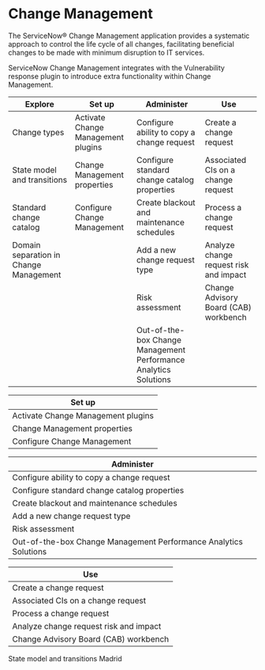 # Change Management

The ServiceNow® Change Management application provides a systematic approach to control the life cycle of all changes, facilitating beneficial changes to be made with minimum disruption to IT services.

ServiceNow Change Management integrates with the Vulnerability response plugin to introduce extra functionality within Change Management.

|Explore|Set up|Administer|Use|
|---|---|---|---|
|Change types|Activate Change Management plugins|Configure ability to copy a change request|Create a change request|
|State model and transitions|Change Management properties|Configure standard change catalog properties|Associated CIs on a change request|
|Standard change catalog|Configure Change Management|Create blackout and maintenance schedules|Process a change request|
|Domain separation in Change Management||Add a new change request type|Analyze change request risk and impact|
|||Risk assessment|Change Advisory Board (CAB) workbench|
|||Out-of-the-box Change Management Performance Analytics Solutions||


|Set up|
|---|
|Activate Change Management plugins|
|Change Management properties|
|Configure Change Management|

|Administer|
|---|
|Configure ability to copy a change request|
|Configure standard change catalog properties|
|Create blackout and maintenance schedules|
|Add a new change request type|
|Risk assessment|
|Out-of-the-box Change Management Performance Analytics Solutions|

|Use|
|---|
|Create a change request|
|Associated CIs on a change request|
|Process a change request|
|Analyze change request risk and impact|
|Change Advisory Board (CAB) workbench|


State model and transitions
Madrid

